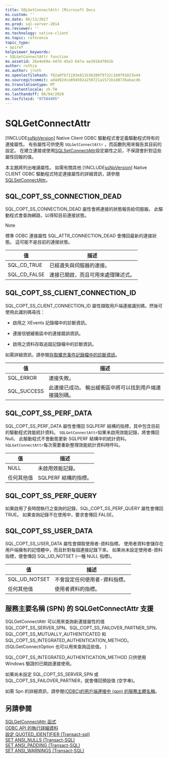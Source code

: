 ```yaml
---
title: SQLGetConnectAttr |Microsoft Docs
ms.custom: ''
ms.date: 06/13/2017
ms.prod: sql-server-2014
ms.reviewer: ''
ms.technology: native-client
ms.topic: reference
topic_type:
- apiref
helpviewer_keywords:
- SQLGetConnectAttr function
ms.assetid: 26e4e69a-44fd-45e3-b47a-ae39184f041b
author: rothja
ms.author: jroth
ms.openlocfilehash: f82a0fb71103e811b36280f9722c160791023e44
ms.sourcegitcommit: ad4d92dce894592a259721a1571b1d8736abacdb
ms.translationtype: MT
ms.contentlocale: zh-TW
ms.lasthandoff: 08/04/2020
ms.locfileid: "87584495"
---
```

# <a name="sqlgetconnectattr"></a>SQLGetConnectAttr
  [!INCLUDE[ssNoVersion](../../includes/ssnoversion-md.md)] Native Client ODBC 驅動程式會定義驅動程式特有的連接屬性。 有些屬性可供使用 `SQLGetConnectAttr` ，而函數則用來報告其目前的設定。 在建立連接或使用[SQLSetConnectAttr](sqlsetconnectattr.md)設定屬性之前，不保證會針對這些屬性回報的值。  
  
 本主題將列出唯讀屬性。 如需有關其他 [!INCLUDE[ssNoVersion](../../includes/ssnoversion-md.md)] Native CLIENT ODBC 驅動程式特定連接屬性的詳細資訊，請參閱[SQLSetConnectAttr](sqlsetconnectattr.md)。  
  
## <a name="sql_copt_ss_connection_dead"></a>SQL_COPT_SS_CONNECTION_DEAD  
 SQL_COPT_SS_CONNECTION_DEAD 屬性會將連接的狀態報告給伺服器。 此驅動程式會查詢網路，以得知目前連接狀態。  
  
> [!NOTE]  
>  標準 ODBC 連接屬性 SQL_ATTR_CONNECTION_DEAD 會傳回最新的連接狀態。 這可能不是目前的連接狀態。  
  
|值|描述|  
|-----------|-----------------|  
|SQL_CD_TRUE|已經遺失與伺服器的連接。|  
|SQL_CD_FALSE|連接已開啟，而且可用來處理陳述式。|  
  
## <a name="sql_copt_ss_client_connection_id"></a>SQL_COPT_SS_CLIENT_CONNECTION_ID  
 SQL_COPT_SS_CLIENT_CONNECTION_ID 屬性擷取用戶端連接識別碼，然後可使用此識別碼尋找：  
  
-   啟用之 XEvents 記錄檔中的診斷資訊。  
  
-   連接信號緩衝區中的連接錯誤資訊。  
  
-   啟用之資料存取追蹤記錄檔中的診斷資訊。  
  
 如需詳細資訊，請參閱[存取擴充事件記錄檔中的診斷資訊](../native-client/features/accessing-diagnostic-information-in-the-extended-events-log.md)。  
  
|值|描述|  
|-----------|-----------------|  
|SQL_ERROR|連接失敗。|  
|SQL_SUCCESS|此連接已成功。 輸出緩衝區中將可以找到用戶端連接識別碼。|  
  
## <a name="sql_copt_ss_perf_data"></a>SQL_COPT_SS_PERF_DATA  
 SQL_COPT_SS_PERF_DATA 屬性會傳回 SQLPERF 結構的指標，其中包含目前的驅動程式效能統計資料。 `SQLGetConnectAttr`如果未啟用效能記錄，將會傳回 Null。 此驅動程式不會動態更新 SQLPERF 結構中的統計資料。 `SQLGetConnectAttr`每次需要重新整理效能統計資料時呼叫。  
  
|值|描述|  
|-----------|-----------------|  
|NULL|未啟用效能記錄。|  
|任何其他值|SQLPERF 結構的指標。|  
  
## <a name="sql_copt_ss_perf_query"></a>SQL_COPT_SS_PERF_QUERY  
 如果啟用了長時間執行之查詢的記錄，SQL_COPT_SS_PERF_QUERY 屬性會傳回 TRUE。 如果查詢記錄不在使用中，要求會傳回 FALSE。  
  
## <a name="sql_copt_ss_user_data"></a>SQL_COPT_SS_USER_DATA  
 SQL_COPT_SS_USER_DATA 屬性會擷取使用者-資料指標。 使用者資料會儲存在用戶端擁有的記憶體中，而且針對每個連接記錄下來。 如果尚未設定使用者-資料指標，便會傳回 SQL_UD_NOTSET (一種 NULL 指標)。  
  
|值|描述|  
|-----------|-----------------|  
|SQL_UD_NOTSET|不會設定任何使用者-資料指標。|  
|任何其他值|使用者資料的指標。|  
  
## <a name="sqlgetconnectattr-support-for-service-principal-names-spns"></a>服務主要名稱 (SPN) 的 SQLGetConnectAttr 支援  
 SQLGetConnectAttr 可以用來查詢新連接屬性的值 SQL_COPT_SS_SERVER_SPN、SQL_COPT_SS_FAILOVER_PARTNER_SPN、SQL_COPT_SS_MUTUALLY_AUTHENTICATED 和 SQL_COPT_SS_INTEGRATED_AUTHENTICATION_METHOD。  (SQLGetConnectOption 也可以用來查詢這些值。 )   
  
 SQL_COPT_SS_INTEGRATED_AUTHENTICATION_METHOD 只供使用 Windows 驗證的已開啟連接使用。  
  
 如果尚未設定 SQL_COPT_SS_SERVER_SPN 或 SQL_COPT_SS_FAILOVER_PARTNER，就會傳回預設值 (空字串)。  
  
 如需 Spn 的詳細資訊，請參閱[&#40;ODBC&#41;的用戶端連接中 &#40;spn&#41; 的服務主體名稱](../native-client/odbc/service-principal-names-spns-in-client-connections-odbc.md)。  
  
## <a name="see-also"></a>另請參閱  
 [SQLGetConnectAttr 函式](https://go.microsoft.com/fwlink/?LinkId=59347)   
 [ODBC API 的執行詳細資料](odbc-api-implementation-details.md)   
 [設定 QUOTED_IDENTIFIER &#40;Transact-sql&#41;](/sql/t-sql/statements/set-quoted-identifier-transact-sql)   
 [SET ANSI_NULLS &#40;Transact-SQL&#41;](/sql/t-sql/statements/set-ansi-nulls-transact-sql)   
 [SET ANSI_PADDING &#40;Transact-SQL&#41;](/sql/t-sql/statements/set-ansi-padding-transact-sql)   
 [SET ANSI_WARNINGS &#40;Transact-SQL&#41;](/sql/t-sql/statements/set-ansi-warnings-transact-sql)  
  
  
